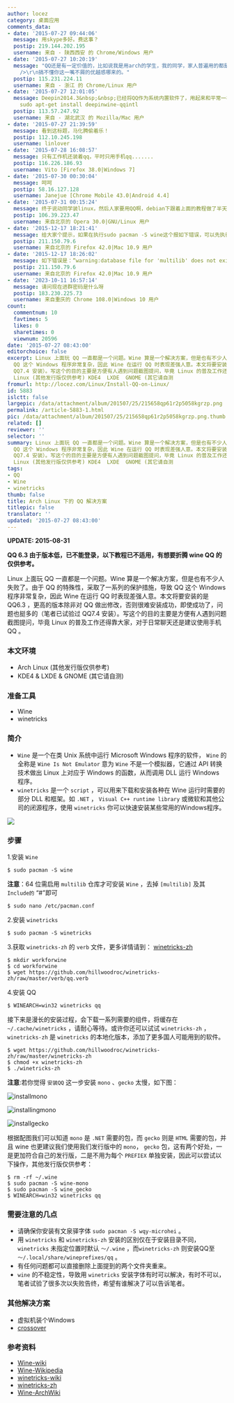```yaml
---
author: locez
category: 桌面应用
comments_data:
- date: '2015-07-27 09:44:06'
  message: 用skype多好。费这事？
  postip: 219.144.202.195
  username: 来自 - 陕西西安 的 Chrome/Windows 用户
- date: '2015-07-27 10:20:19'
  message: "QQ还是有一定价值的，比如说我是用arch的学生，我的同学，家人普遍用的都是QQ，总不能跟他们说啊我不能用QQ你们都用Skype跟我聊天吧。<br
    />\r\n搞不懂你这一嘴不屑的优越感哪来的。"
  postip: 115.231.224.11
  username: 来自 - 浙江 的 Chrome/Linux 用户
- date: '2015-07-27 12:01:05'
  message: Deepin2014.3&nbsp;&nbsp;已经将QQ作为系统内置软件了，用起来和平常一样，还有一个方案是安装QQ2012国际版，功能虽然少点，但是比较稳定，基本无崩溃，不过得使用新立得软件包管理器安装
    sudo apt-get install deepinwine-qqintl
  postip: 113.57.247.92
  username: 来自 - 湖北武汉 的 Mozilla/Mac 用户
- date: '2015-07-27 21:39:59'
  message: 看到这标题，马化腾偷着乐！
  postip: 112.10.245.198
  username: linlover
- date: '2015-07-28 16:08:57'
  message: 只有工作机还装着qq，平时只用手机qq.......
  postip: 116.226.186.93
  username: Vito [Firefox 38.0|Windows 7]
- date: '2015-07-30 00:30:04'
  message: 呵呵
  postip: 58.16.127.128
  username: Janejue [Chrome Mobile 43.0|Android 4.4]
- date: '2015-07-31 00:15:24'
  message: 终于说动同学装linux，然后人家要用QQ啊，debian下跟着上面的教程做了半天，各种依赖不满足只能自己去装，感觉电脑里目前的10G文件有5G是QQ与相关依赖，终于到最后的QQ安装界面来跟我说“安装路径无效，您没有权限在此位置写入数据”……马化腾我要×××××××你！！！去死吧渣渣！
  postip: 106.39.223.47
  username: 来自北京的 Opera 30.0|GNU/Linux 用户
- date: '2015-12-17 18:21:41'
  message: 给大家个提示，如果在执行sudo pacman -S wine这个报如下错误，可以先执行“pacman -Syyu”，然后就可以了。
  postip: 211.150.79.6
  username: 来自北京的 Firefox 42.0|Mac 10.9 用户
- date: '2015-12-17 18:26:02'
  message: 如下错误是：“warning:database file for 'multilib' does not exist”
  postip: 211.150.79.6
  username: 来自北京的 Firefox 42.0|Mac 10.9 用户
- date: '2023-10-11 16:57:14'
  message: 请问现在进群密码是什么呀
  postip: 183.230.225.73
  username: 来自重庆的 Chrome 108.0|Windows 10 用户
count:
  commentnum: 10
  favtimes: 5
  likes: 0
  sharetimes: 0
  viewnum: 20596
date: '2015-07-27 08:43:00'
editorchoice: false
excerpt: Linux 上面玩 QQ 一直都是一个问题。Wine 算是一个解决方案，但是也有不少人失败了。由于 QQ 的特殊性，采取了一系列的保护措施，导致
  QQ 这个 Windows 程序非常复杂，因此 Wine 在运行 QQ 时表现差强人意。本文将要安装的是 QQ6.3 ，更高的版本除非对 QQ 做出修改，否则很难安装成功，即使成功了，问题也挺多的（笔者已试验过
  QQ7.4 安装）。写这个的目的主要是方便有人遇到问题截图提问，毕竟 Linux 的普及工作还得靠大家，对于日常聊天还是建议使用手机QQ 。 本文环境  Arch
  Linux (其他发行版仅供参考) KDE4  LXDE  GNOME (其它请自测
fromurl: http://locez.com/Linux/Install-QQ-on-Linux/
id: 5883
islctt: false
largepic: /data/attachment/album/201507/25/215658qp61r2p5058kgrzp.png
permalink: /article-5883-1.html
pic: /data/attachment/album/201507/25/215658qp61r2p5058kgrzp.png.thumb.jpg
related: []
reviewer: ''
selector: ''
summary: Linux 上面玩 QQ 一直都是一个问题。Wine 算是一个解决方案，但是也有不少人失败了。由于 QQ 的特殊性，采取了一系列的保护措施，导致
  QQ 这个 Windows 程序非常复杂，因此 Wine 在运行 QQ 时表现差强人意。本文将要安装的是 QQ6.3 ，更高的版本除非对 QQ 做出修改，否则很难安装成功，即使成功了，问题也挺多的（笔者已试验过
  QQ7.4 安装）。写这个的目的主要是方便有人遇到问题截图提问，毕竟 Linux 的普及工作还得靠大家，对于日常聊天还是建议使用手机QQ 。 本文环境  Arch
  Linux (其他发行版仅供参考) KDE4  LXDE  GNOME (其它请自测
tags:
- QQ
- Wine
- winetricks
thumb: false
title: Arch Linux 下的 QQ 解决方案
titlepic: false
translator: ''
updated: '2015-07-27 08:43:00'
---
```


**UPDATE: 2015-08-31**


**QQ 6.3 由于版本低，已不能登录，以下教程已不适用，有想要折腾 wine QQ 的仅供参考。**


Linux 上面玩 QQ 一直都是一个问题。Wine 算是一个解决方案，但是也有不少人失败了。由于 QQ 的特殊性，采取了一系列的保护措施，导致 QQ 这个 Windows 程序非常复杂，因此 Wine 在运行 QQ 时表现差强人意。本文将要安装的是 QQ6.3 ，更高的版本除非对 QQ 做出修改，否则很难安装成功，即使成功了，问题也挺多的（笔者已试验过 QQ7.4 安装）。写这个的目的主要是方便有人遇到问题截图提问，毕竟 Linux 的普及工作还得靠大家，对于日常聊天还是建议使用手机QQ 。


### 本文环境


* Arch Linux (其他发行版仅供参考)
* KDE4 & LXDE & GNOME (其它请自测)


### 准备工具


* Wine
* winetricks


### 简介


* `Wine` 是一个在类 Unix 系统中运行 Microsoft Windows 程序的软件， `Wine` 的全称是 `Wine Is Not Emulator` 意为 `Wine` 不是一个模拟器，它通过 API 转换技术做出 Linux 上对应于 Windows 的函数，从而调用 DLL 运行 Windows 程序。
* `winetricks` 是一个 `script` ，可以用来下载和安装各种在 Wine 运行时需要的部分 DLL 和框架。如 `.NET` ， `Visual C++ runtime library` 或微软和其他公司的闭源程序，使用 `winetricks` 你可以快速安装某些常用的Windows程序。


![](/data/attachment/album/201507/25/215658qp61r2p5058kgrzp.png)


### 步骤


1.安装 `Wine`



```
$ sudo pacman -S wine
```

**注意**：64 位需启用 `multilib` 仓库才可安装 `Wine` ，去掉 `[multilib]` 及其 `Include的` “#”即可



```
$ sudo nano /etc/pacman.conf
```

2.安装 `winetricks`



```
$ sudo pacman -S winetricks
```

3.获取 `winetricks-zh` 的 `verb` 文件，更多详情请到： [winetricks-zh](https://github.com/hillwoodroc/winetricks-zh)



```
$ mkdir workforwine
$ cd workforwine
$ wget https://github.com/hillwoodroc/winetricks-zh/raw/master/verb/qq.verb
```

4.安装 QQ



```
$ WINEARCH=win32 winetricks qq
```

接下来是漫长的安装过程，会下载一系列需要的组件，将缓存在 `~/.cache/winetricks` ，请耐心等待。或许你还可以试试 `winetricks-zh` ， `winetricks-zh` 是 `winetricks` 的本地化版本，添加了更多国人可能用到的软件。



```
$ wget https://github.com/hillwoodroc/winetricks-zh/raw/master/winetricks-zh
$ chmod +x winetricks-zh
$ ./winetricks-zh
```

**注意**:若你觉得 `安装QQ` 这一步安装 `mono` 、`gecko` 太慢，如下图：


![installmono](/data/attachment/album/201507/25/215713zwz52gt5tzv1td5j.png)


![installingmono](/data/attachment/album/201507/25/215713jdfvhd5iqzdchyva.png)


![installgecko](/data/attachment/album/201507/25/215713ze7e0xdikfddyd2x.png)


根据配图我们可以知道 `mono` 是 `.NET` 需要的包，而 `gecko` 则是 `HTML` 需要的包，并且 wine 也更建议我们使用我们发行版中的 `mono`， `gecko` 包，这有两个好处，一是更加符合自己的发行版，二是不用为每个 `PREFIEX` 单独安装，因此可以尝试以下操作，其他发行版仅供参考：



```
$ rm -rf ~/.wine
$ sudo pacman -S wine-mono
$ sudo pacman -S wine_gecko
$ WINEARCH=win32 winetricks qq
```

### 需要注意的几点


* 请确保你安装有文泉驿字体 `sudo pacman -S wqy-microhei` 。
* 用 `winetricks` 和 `winetricks-zh` 安装的区别仅在于安装目录不同， `winetricks` 未指定位置时默认 `～/.wine` ，而`winetricks-zh` 则安装QQ至 `～/.local/share/wineprefixes/qq` 。
* 有任何问题都可以直接删除上面提到的两个文件夹重来。
* `wine` 的不稳定性，导致用 `winetricks` 安装字体有时可以解决，有时不可以，笔者试验了很多次以失败告终，希望有谁解决了可以告诉笔者。


### 其他解决方案


* 虚拟机装个Windows
* [crossover](https://www.codeweavers.com/products/)


### 参考资料


* [Wine-wiki](http://wiki.winehq.org/FrontPage)
* [Wine-Wikipedia](https://zh.wikipedia.org/wiki/Wine)
* [winetricks-wiki](http://wiki.winehq.org/winetricks_cn)
* [winetricks-zh](https://github.com/hillwoodroc/winetricks-zh)
* [Wine-ArchWiki](https://wiki.archlinux.org/index.php/Wine_%28%E7%AE%80%E4%BD%93%E4%B8%AD%E6%96%87%29)